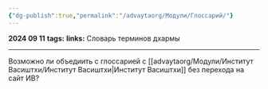 ```yaml
---
{"dg-publish":true,"permalink":"/advaytaorg/Модули/Глоссарий/"}
---
```


**2024 09 11**
**tags:**
**links:** 
Словарь терминов дхармы

---
Возможно ли объедиить с глоссарией с [[advaytaorg/Модули/Институт Васиштхи/Институт Васиштхи\|Институт Васиштхи]] без перехода на сайт ИВ?
